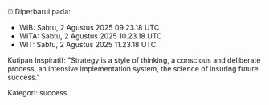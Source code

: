 ⏰ Diperbarui pada:
- WIB: Sabtu, 2 Agustus 2025 09.23.18 UTC
- WITA: Sabtu, 2 Agustus 2025 10.23.18 UTC
- WIT: Sabtu, 2 Agustus 2025 11.23.18 UTC

Kutipan Inspiratif:
"Strategy is a style of thinking, a conscious and deliberate process, an intensive implementation system, the science of insuring future success."


Kategori: success

